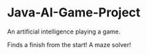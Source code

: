 # Java-AI-Game-Project

An artificial intelligence playing a game.

Finds a finish from the start!
A maze solver!




